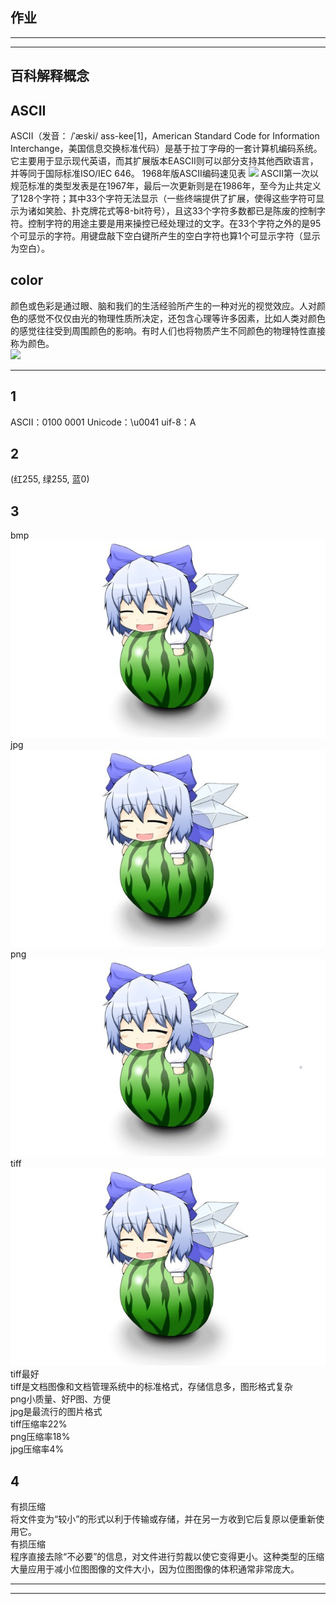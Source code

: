 作业
-
------------
------------

百科解释概念
-

ASCII
-

ASCII（发音： /ˈæski/ ass-kee[1]，American Standard Code for Information Interchange，美国信息交换标准代码）是基于拉丁字母的一套计算机编码系统。它主要用于显示现代英语，而其扩展版本EASCII则可以部分支持其他西欧语言，并等同于国际标准ISO/IEC 646。
1968年版ASCII编码速见表
![](https://upload.wikimedia.org/wikipedia/commons/thumb/c/cf/USASCII_code_chart.png/450px-USASCII_code_chart.png)
ASCII第一次以规范标准的类型发表是在1967年，最后一次更新则是在1986年，至今为止共定义了128个字符；其中33个字符无法显示（一些终端提供了扩展，使得这些字符可显示为诸如笑脸、扑克牌花式等8-bit符号），且这33个字符多数都已是陈废的控制字符。控制字符的用途主要是用来操控已经处理过的文字。在33个字符之外的是95个可显示的字符。用键盘敲下空白键所产生的空白字符也算1个可显示字符（显示为空白）。

color
-

颜色或色彩是通过眼、脑和我们的生活经验所产生的一种对光的视觉效应。人对颜色的感觉不仅仅由光的物理性质所决定，还包含心理等许多因素，比如人类对颜色的感觉往往受到周围颜色的影响。有时人们也将物质产生不同颜色的物理特性直接称为颜色。<br>
![](https://upload.wikimedia.org/wikipedia/commons/thumb/2/2b/SVG_Recognized_color_keyword_names.svg/1024px-SVG_Recognized_color_keyword_names.svg.png)

---------------------------

1
-
ASCII：0100 0001
Unicode：\u0041
uif-8：A

2
-
 (红255, 绿255, 蓝0) 

 3
 -
bmp<br>
![](images/homework.bmp)
jpg<br>
![](images/homework.jpg)
png<br>
![](images/homework.png)
tiff<br>
![](images/homework.tiff)
 tiff最好<br>
tiff是文档图像和文档管理系统中的标准格式，存储信息多，图形格式复杂<br>
png小质量、好P图、方便<br>
jpg是最流行的图片格式<br>
tiff压缩率22%<br>
png压缩率18%<br>
jpg压缩率4%<br>

4
-
有损压缩<br>
将文件变为“较小”的形式以利于传输或存储，并在另一方收到它后复原以便重新使用它。<br>
有损压缩<br>
程序直接去除“不必要”的信息，对文件进行剪裁以使它变得更小。这种类型的压缩大量应用于减小位图图像的文件大小，因为位图图像的体积通常非常庞大。<br>

------------------
------------------
